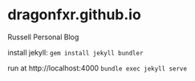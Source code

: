 # dragonfxr.github.io
Russell Personal Blog

install jekyll:
`gem install jekyll bundler`

run at http://localhost:4000
`bundle exec jekyll serve`
